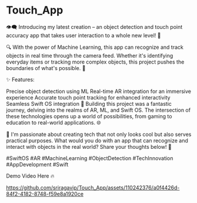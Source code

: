 # Touch_App
👁️‍🗨️ Introducing my latest creation – an object detection and touch point accuracy app that takes user interaction to a whole new level! 📱

🔍 With the power of Machine Learning, this app can recognize and track objects in real time through the camera feed. Whether it's identifying everyday items or tracking more complex objects, this project pushes the boundaries of what's possible. 📸

✨ Features:

Precise object detection using ML
Real-time AR integration for an immersive experience
Accurate touch point tracking for enhanced interactivity
Seamless Swift OS integration
🧠 Building this project was a fantastic journey, delving into the realms of AR, ML, and Swift OS. The intersection of these technologies opens up a world of possibilities, from gaming to education to real-world applications. 🌐

🌟 I'm passionate about creating tech that not only looks cool but also serves practical purposes. What would you do with an app that can recognize and interact with objects in the real world? Share your thoughts below! 💬

#SwiftOS #AR #MachineLearning #ObjectDetection #TechInnovation #AppDevelopment #Swift

Demo Video Here 🔥




https://github.com/sriragavip/Touch_App/assets/110242376/a0f4426d-84f2-4182-8748-f59e8a1920ce


